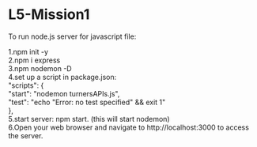 # L5-Mission1
To run node.js server for javascript file:

1.npm init -y <br>
2.npm i express<br>
3.npm nodemon -D<br>
4.set up a script in package.json:<br>
"scripts": {<br>
    "start": "nodemon turnersAPIs.js",<br>
    "test": "echo \"Error: no test specified\" && exit 1"<br>
  },<br>
  5.start server: npm start. (this will start nodemon)<br>
  6.Open your web browser and navigate to http://localhost:3000 to access the server.
